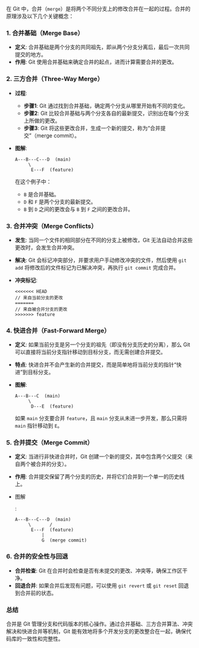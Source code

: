 在 Git 中，合并（`merge`）是将两个不同分支上的修改合并在一起的过程。合并的原理涉及以下几个关键概念：

### 1. **合并基础（Merge Base）**

- **定义**: 合并基础是两个分支的共同祖先，即从两个分支分离后，最后一次共同提交的地方。
- **作用**: Git 使用合并基础来确定合并的起点，进而计算需要合并的更改。

### 2. **三方合并（Three-Way Merge）**

- **过程**:

  - **步骤1**: Git 通过找到合并基础，确定两个分支从哪里开始有不同的变化。
  - **步骤2**: Git 比较合并基础与两个分支各自的最新提交，识别出在每个分支上所做的更改。
  - **步骤3**: Git 将这些更改合并，生成一个新的提交，称为“合并提交”（merge commit）。

- **图解**:

  ```
  A---B---C---D  (main)
       \
        E---F  (feature)
  ```

  在这个例子中：

  - `B` 是合并基础。
  - `D` 和 `F` 是两个分支的最新提交。
  - `B` 到 `D` 之间的更改会与 `B` 到 `F` 之间的更改合并。

### 3. **合并冲突（Merge Conflicts）**

- **发生**: 当同一个文件的相同部分在不同的分支上被修改，Git 无法自动合并这些更改时，会发生合并冲突。

- **解决**: Git 会标记冲突部分，并要求用户手动修改冲突的文件，然后使用 `git add` 将修改后的文件标记为已解决冲突，再执行 `git commit` 完成合并。

- **冲突标记**:

  ```
  <<<<<<< HEAD
  // 来自当前分支的更改
  =======
  // 来自被合并分支的更改
  >>>>>>> feature
  ```

### 4. **快进合并（Fast-Forward Merge）**

- **定义**: 如果当前分支是另一个分支的祖先（即没有分支历史的分离），那么 Git 可以直接将当前分支指针移动到目标分支，而无需创建合并提交。

- **特点**: 快进合并不会产生新的合并提交，而是简单地将当前分支的指针“快进”到目标分支。

- **图解**:

  ```
  A---B---C  (main)
       \
        D---E  (feature)
  ```

  如果 `main` 分支要合并 `feature`，且 `main` 分支从未进一步开发，那么只需将 `main` 指针移动到 `E`。

### 5. **合并提交（Merge Commit）**

- **定义**: 当进行非快进合并时，Git 创建一个新的提交，其中包含两个父提交（来自两个被合并的分支）。

- **作用**: 合并提交保留了两个分支的历史，并将它们合并到一个单一的历史线上。

- 图解

  :

  ```
  A---B---C---D  (main)
       \       /
        E---F  (feature)
            |
            G  (merge commit)
  ```

### 6. **合并的安全性与回退**

- **合并检查**: Git 在合并时会检查是否有未提交的更改、冲突等，确保工作区干净。
- **回退合并**: 如果合并后发现有问题，可以使用 `git revert` 或 `git reset` 回退到合并前的状态。

### 总结

合并是 Git 管理分支和代码版本的核心操作。通过合并基础、三方合并算法、冲突解决和快进合并等机制，Git 能有效地将多个开发分支的更改整合在一起，确保代码库的一致性和完整性。